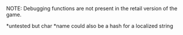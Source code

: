 NOTE: Debugging functions are not present in the retail version of the game.

*untested but char *name could also be a hash for a localized string